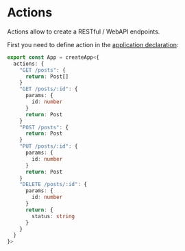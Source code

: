 # Actions

Actions allow to create a RESTful / WebAPI endpoints.

First you need to define action in the [application declaration](application-declaration.md):

```typescript
export const App = createApp<{
  actions: {
    "GET /posts": {
      return: Post[]
    }
    "GET /posts/:id": {
      params: {
        id: number
      }
      return: Post
    }
    "POST /posts": {
      return: Post
    }
    "PUT /posts/:id": {
      params: {
        id: number
      }
      return: Post
    }
    "DELETE /posts/:id": {
      params: {
        id: number
      }
      return: {
        status: string
      }
    }
  }
}>
```